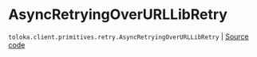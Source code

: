 # AsyncRetryingOverURLLibRetry
`toloka.client.primitives.retry.AsyncRetryingOverURLLibRetry` | [Source code](https://github.com/Toloka/toloka-kit/blob/v1.2.1/src/client/primitives/retry.py#L328)

